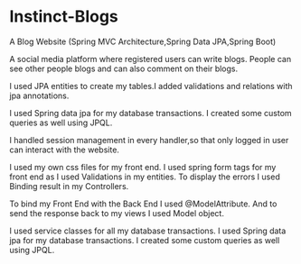# Instinct-Blogs
A Blog Website (Spring MVC Architecture,Spring Data JPA,Spring Boot)

A social media platform where registered users can write blogs.
People can see other people blogs and can also comment on their blogs.


I used JPA entities to create my tables.I added validations and relations with jpa annotations.

I used Spring data jpa for my database transactions.
I created some custom queries as well using JPQL.

I handled session management in every handler,so that only logged in user can interact with the website.


I used my own css files for my front end.
I used spring form tags for my front end as I used Validations in my entities.
To display the errors I used Binding result in my Controllers.

To bind my Front End with the Back End I used @ModelAttribute. 
And to send the response back to my views I used Model object.


I used service classes for all my database transactions.
I used Spring data jpa for my database transactions.
I created some custom queries as well using JPQL.







